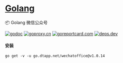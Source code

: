 <h1>
<a href="https://www.dtapp.net/">Golang</a>
</h1>

📦 Golang 微信公众号

[comment]: <> (go)
[![godoc](https://pkg.go.dev/badge/go.dtapp.net/wechatoffice?status.svg)](https://pkg.go.dev/go.dtapp.net/wechatoffice)
[![goproxy.cn](https://goproxy.cn/stats/go.dtapp.net/wechatoffice/badges/download-count.svg)](https://goproxy.cn/stats/go.dtapp.net/wechatoffice)
[![goreportcard.com](https://goreportcard.com/badge/go.dtapp.net/wechatoffice)](https://goreportcard.com/report/go.dtapp.net/wechatoffice)
[![deps.dev](https://img.shields.io/badge/deps-go-red.svg)](https://deps.dev/go/go.dtapp.net%2Fwechatoffice)

#### 安装

```shell
go get -v -u go.dtapp.net/wechatoffice@v1.0.14
```
